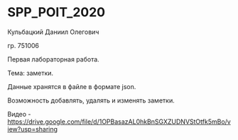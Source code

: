 # SPP_POIT_2020
Кульбацкий Даниил Олегович

гр. 751006

Первая лабораторная работа.

Тема: заметки.

Данные хранятся в файле в формате json.

Возможность добавлять, удалять и изменять заметки.

Видео - https://drive.google.com/file/d/1OPBasazAL0hkBnSGXZUDNVStOtfk5mBo/view?usp=sharing
